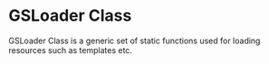 # GSLoader Class
 
GSLoader Class is a generic set of static functions used for loading resources such as templates etc.

